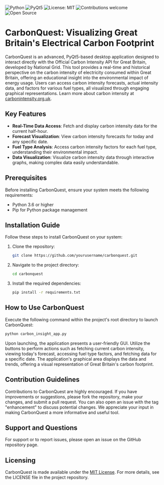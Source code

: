 ![Python](https://img.shields.io/badge/python-3.6+-blue.svg)
![PyQt5](https://img.shields.io/badge/uses-PyQt5-green.svg)
![License: MIT](https://img.shields.io/badge/License-MIT-yellow.svg)
![Contributions welcome](https://img.shields.io/badge/contributions-welcome-brightgreen.svg)
![Open Source](https://badges.frapsoft.com/os/v1/open-source.svg?v=103)


# CarbonQuest: Visualizing Great Britain's Electrical Carbon Footprint

CarbonQuest is an advanced, PyQt5-based desktop application designed to interact directly with the Official Carbon Intensity API for Great Britain, developed by National Grid. This tool provides a real-time and historical perspective on the carbon intensity of electricity consumed within Great Britain, offering an educational insight into the environmental impact of energy usage. Users can access carbon intensity forecasts, actual intensity data, and factors for various fuel types, all visualized through engaging graphical representations. Learn more about carbon intensity at [carbonintensity.org.uk](https://carbonintensity.org.uk).

## Key Features

- **Real-Time Data Access**: Fetch and display carbon intensity data for the current half-hour.
- **Forecast Visualization**: View carbon intensity forecasts for today and any specific date.
- **Fuel Type Analysis**: Access carbon intensity factors for each fuel type, understanding their environmental impact.
- **Data Visualization**: Visualize carbon intensity data through interactive graphs, making complex data easily understandable.

## Prerequisites

Before installing CarbonQuest, ensure your system meets the following requirements:
- Python 3.6 or higher
- Pip for Python package management

## Installation Guide

Follow these steps to install CarbonQuest on your system:

1. Clone the repository:
   ```sh
   git clone https://github.com/yourusername/carbonquest.git
   ```
2. Navigate to the project directory:
   ```sh
   cd carbonquest
   ```
3. Install the required dependencies:
   ```sh
   pip install -r requirements.txt
   ```

## How to Use CarbonQuest

Execute the following command within the project's root directory to launch CarbonQuest:
```bash
python carbon_insight_app.py
```
Upon launching, the application presents a user-friendly GUI. Utilize the buttons to perform actions such as fetching current carbon intensity, viewing today's forecast, accessing fuel type factors, and fetching data for a specific date. The application's graphical area displays the data and trends, offering a visual representation of Great Britain's carbon footprint.

## Contribution Guidelines

Contributions to CarbonQuest are highly encouraged. If you have improvements or suggestions, please fork the repository, make your changes, and submit a pull request. You can also open an issue with the tag "enhancement" to discuss potential changes. We appreciate your input in making CarbonQuest a more informative and useful tool.

## Support and Questions

For support or to report issues, please open an issue on the GitHub repository page.

## Licensing

CarbonQuest is made available under the [MIT License](LICENSE.md). For more details, see the LICENSE file in the project repository.
